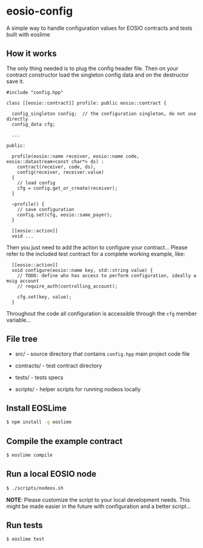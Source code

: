 # eosio-config
A simple way to handle configuration values for EOSIO contracts and tests built with eoslime

## How it works

The only thing needed is to plug the config header file. Then on your contract constructor load the singleton config data and on the destructor save it.

```
#include "config.hpp"

class [[eosio::contract]] profile: public eosio::contract {

  config_singleton config;  // the configuration singleton, do not use directly
  config_data cfg;

  ...

public:

  profile(eosio::name receiver, eosio::name code, eosio::datastream<const char*> ds) :
    contract(receiver, code, ds),
    config(receiver, receiver.value)
  {
    // load config
    cfg = config.get_or_create(receiver);
  }

  ~profile() {
    // save configuration
    config.set(cfg, eosio::same_payer);
  }

  [[eosio::action]]
  void ...
```

Then you just need to add the action to configure your contract... Please refer to the included test contract for a complete working example, like:

```
  [[eosio::action]]
  void configure(eosio::name key, std::string value) {
    // TODO: define who has access to perform configuration, ideally a msig account
    // require_auth(controlling_account);

    cfg.set(key, value);
  }
```

Throughout the code all configuration is accessible through the `cfg` member variable...

## File tree

- src/ - source directory that contains `config.hpp` main project code file

- contracts/ - test contract directory

- tests/ - tests specs

- scripts/ - helper scripts for running nodeos locally

## Install EOSLime
```bash
$ npm install -g eoslime
```

## Compile the example contract
```bash
$ eoslime compile
```

## Run a local EOSIO node
```bash
$ ./scripts/nodeos.sh
```
**NOTE**: Please customize the script to your local development needs. This might be made
easier in the future with configuration and a better script...

## Run tests
```bash
$ eoslime test
```

